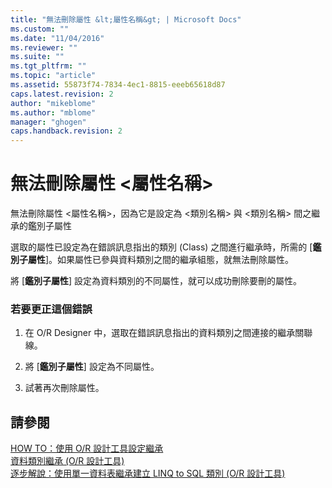 ```yaml
---
title: "無法刪除屬性 &lt;屬性名稱&gt; | Microsoft Docs"
ms.custom: ""
ms.date: "11/04/2016"
ms.reviewer: ""
ms.suite: ""
ms.tgt_pltfrm: ""
ms.topic: "article"
ms.assetid: 55873f74-7834-4ec1-8815-eeeb65618d87
caps.latest.revision: 2
author: "mikeblome"
ms.author: "mblome"
manager: "ghogen"
caps.handback.revision: 2
---
```

# 無法刪除屬性 &lt;屬性名稱&gt;
無法刪除屬性 \<屬性名稱\>，因為它是設定為 \<類別名稱\> 與 \<類別名稱\> 間之繼承的鑑別子屬性  
  
 選取的屬性已設定為在錯誤訊息指出的類別 \(Class\) 之間進行繼承時，所需的 \[**鑑別子屬性**\]。如果屬性已參與資料類別之間的繼承組態，就無法刪除屬性。  
  
 將 \[**鑑別子屬性**\] 設定為資料類別的不同屬性，就可以成功刪除要刪的屬性。  
  
### 若要更正這個錯誤  
  
1.  在 O\/R Designer 中，選取在錯誤訊息指出的資料類別之間連接的繼承關聯線。  
  
2.  將 \[**鑑別子屬性**\] 設定為不同屬性。  
  
3.  試著再次刪除屬性。  
  
## 請參閱  
 [HOW TO：使用 O\/R 設計工具設定繼承](../data-tools/how-to-configure-inheritance-by-using-the-o-r-designer.md)   
 [資料類別繼承 \(O\/R 設計工具\)](../data-tools/data-class-inheritance-o-r-designer.md)   
 [逐步解說：使用單一資料表繼承建立 LINQ to SQL 類別 \(O\/R 設計工具\)](../data-tools/walkthrough-creating-linq-to-sql-classes-by-using-single-table-inheritance-o-r-designer.md)